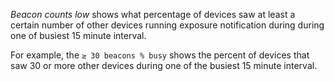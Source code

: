 *Beacon counts low* shows what percentage of devices saw at least a certain number of other devices running exposure notification during during  one of busiest 15 minute interval. 

For example, the `≥ 30 beacons % busy` shows the percent of devices that saw 30 or more other devices during one of the busiest 15 minute interval. 
